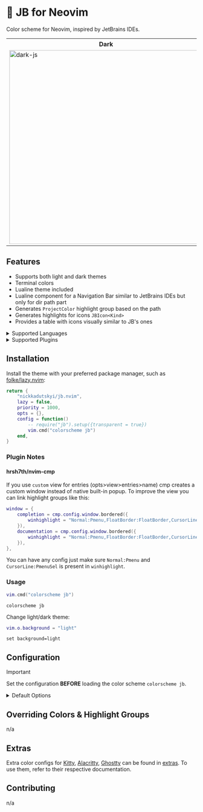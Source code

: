 # 🎨 JB for Neovim

<p>Color scheme for Neovim, inspired by JetBrains IDEs.</p>

<table width="100%">
  <tr>
    <th>Dark</th>
    <th>Light</th>
  </tr>
  <tr>
    <td>
        <img width="512" alt="dark-js" src="https://github.com/user-attachments/assets/dcff0247-868e-4aa4-bac1-22729099fb46" />
    </td>
    <td>
        <img width="512" alt="light-js" src="https://github.com/user-attachments/assets/89863d62-5c69-45f3-b21e-9e8c17cc3281" />
    </td>
  </tr>
</table>

## Features

- Supports both light and dark themes
- Terminal colors
- Lualine theme included
- Lualine component for a Navigation Bar similar to JetBrains IDEs but only for dir path part
- Generates `ProjectColor` highlight group based on the path
- Generates highlights for icons `JBIcon<Kind>`
- Provides a table with icons visually similar to JB's ones

<details>
<summary>Supported Languages</summary>

| Language      | Syntax | Treesitter                     | Semantic     |
|---------------|--------|--------------------------------|--------------|
| .ignore Files | n/a    | ✅ (gitignore)                 | n/a          |
| ApacheConfig  | ✅     | n/a                            | n/a          |
| Blade         | n/a    | ✅ (EmranMR/tree-sitter-blade) | n/a          |
| C/C++         | ⚠️     | ✅ (c,cpp)                     | n/a          |
| CSS           | ⚠️     | ✅ (css)                       | n/a          |
| EditorConfig  | n/a    | ✅ (editorconfig)              | n/a          |
| Go            | ⚠️     | ✅ (go)                        | ✅ (gopls)   |
| Go Template   | ⚠️     | ✅ (gotmpl)                    | n/a          |
| GraphQL       | ⚠️     | ✅ (graphql)                   | n/a          |
| HTML          | ⚠️     | ✅ (html)                      | n/a          |
| Ini           | ⚠️     | ✅ (ini)                       | n/a          |
| Java          | ⚠️     | ✅ (java)                      | n/a          |
| JavaScript    | ⚠️     | ✅ (javascript)                | ✅ (ts_ls)   |
| JSON          | ✅     | ✅ (json)                      | n/a          |
| Lua           | ⚠️     | ✅ (lua,luadoc)                | ✅ (lua_ls)  |
| Markdown      | ⚠️     | ✅ (markdown,markdown_inline)  | n/a          |
| Nix           | ⚠️     | ✅ (nix)                       | ✅ (nil_lsp) |
| PHP           | ⚠️     | ✅ (php,phpdoc)                | n/a          |
| Python        | ⚠️     | ✅ (python)                    | n/a          |
| RegExp        | ⚠️     | ✅ (regex)                     | n/a          |
| Ruby          | ⚠️     | ✅ (ruby)                      | ✅ (ruby_lsp)|
| Rust          | ⚠️     | ✅ (rust)                      | n/a          |
| Sass/SCSS     | ⚠️     | ✅ (scss)                      | n/a          |
| Shell Script  | ⚠️     | ✅ (bash)                      | n/a          |
| TOML          | ⚠️     | ✅ (toml)                      | n/a          |
| Twig          | n/a    | ✅ (twig)                      | n/a          |
| TypeScript    | ⚠️     | ✅ (typescript)                | ✅ (ts_ls)   |
| TSX/JSX       | ⚠️     | ✅ (tsx)                       | ✅ (ts_ls)   |
| XML           | ⚠️     | ✅ (xml)                       | n/a          |
| YAML          | ⚠️     | ✅ (yaml)                      | n/a          |
| Zig           | ⚠️     | ✅ (zig)                       | ✅ (zls)     |

</details>


<details>
<summary>Supported Plugins</summary>

| Plugin                                                                            | Source |
|-----------------------------------------------------------------------------------|--------|
| [avante.nvim](https://github.com/yetone/avante.nvim)                              | n/a    |
| [blink.cmp](https://github.com/Saghen/blink.cmp)                                  | n/a    |
| [copilot.vim](https://github.com/github/copilot.vim)                              | n/a    |
| [fzf-lua](https://github.com/ibhagwan/fzf-lua)                                    | n/a    |
| [gitsigns.nvim](https://github.com/lewis6991/gitsigns.nvim)                       | n/a    |
| [indent-blankline.nvim](https://github.com/lukas-reineke/indent-blankline.nvim)   | n/a    |
| [neogit](https://github.com/NeogitOrg/neogit)                                     | n/a    |
| [netrw.vim](https://github.com/vim-scripts/netrw.vim)                             | n/a    |
| [nvim-cmp](https://github.com/hrsh7th/nvim-cmp)                                   | n/a    |
| [nvim-notify](https://github.com/rcarriga/nvim-notify)                            | n/a    |
| [nvim-scrollbar](https://github.com/petertriho/nvim-scrollbar)                    | n/a    |
| [snacks.nvim](https://github.com/folke/snack.nvim)                                | n/a    |
| [supermaven-nvim](https://github.com/supermaven-inc/supermaven-nvim)              | n/a    |
| [telescope.nvim](https://github.com/nvim-telescope/telescope.nvim)                | n/a    |
| [trouble.nvim](https://github.com/folke/trouble.nvim)                             | n/a    |

</details>

## Installation

Install the theme with your preferred package manager, such as
[folke/lazy.nvim](https://github.com/folke/lazy.nvim):

```lua
return {
    "nickkadutskyi/jb.nvim",
    lazy = false,
    priority = 1000,
    opts = {},
    config = function()
        -- require("jb").setup({transparent = true})
        vim.cmd("colorscheme jb")
    end,
}
```
### Plugin Notes

#### hrsh7th/nvim-cmp

If you use `custom` view for entries (opts>view>entries>name) cmp creates
a custom window instead of native built-in popup. To improve the view you
can link highlight groups like this:

```lua
window = {
    completion = cmp.config.window.bordered({
        winhighlight = "Normal:Pmenu,FloatBorder:FloatBorder,CursorLine:PmenuSel,Search:None",
    }),
    documentation = cmp.config.window.bordered({
        winhighlight = "Normal:Pmenu,FloatBorder:FloatBorder,CursorLine:PmenuSel,Search:None",
    }),
},
```
You can have any config just make sure `Normal:Pmenu` and
`CursorLine:PmenuSel` is present in `winhighlight`.

### Usage

```lua
vim.cmd("colorscheme jb")
```

```vim
colorscheme jb
```

Change light/dark theme:

```lua
vim.o.background = "light"
```

```vim
set background=light
```

## Configuration

> [!IMPORTANT]
> Set the configuration **BEFORE** loading the color scheme `colorscheme jb`.

<details>
  <summary>Default Options</summary>

<!-- config:start -->

```lua
---@class jb.Config
M.defaults = {
    -- Disable bold or italic for all highlights
    disable_hl_args = {
        bold = false,
        italic = false,
    },
    -- Control snacks.nvim related styles
    snacks = {
        explorer = {
            -- Enable folke/snacks.nvim styling for explorer
            enabled = true,
        },
    },
    -- Enable this to remove background from Normal and NormalNC
    transparent = false,
}
```

<!-- config:end -->

</details>

## Overriding Colors & Highlight Groups

n/a

## Extras

Extra color configs for [Kitty](https://sw.kovidgoyal.net/kitty/conf.html),
[Alacritty](https://github.com/alacritty/alacritty),
[Ghostty](https://ghostty.org/) can be found in [extras](extras/).
To use them, refer to their respective documentation.

## Contributing

n/a

<!-- vim: set ft=markdown: -->